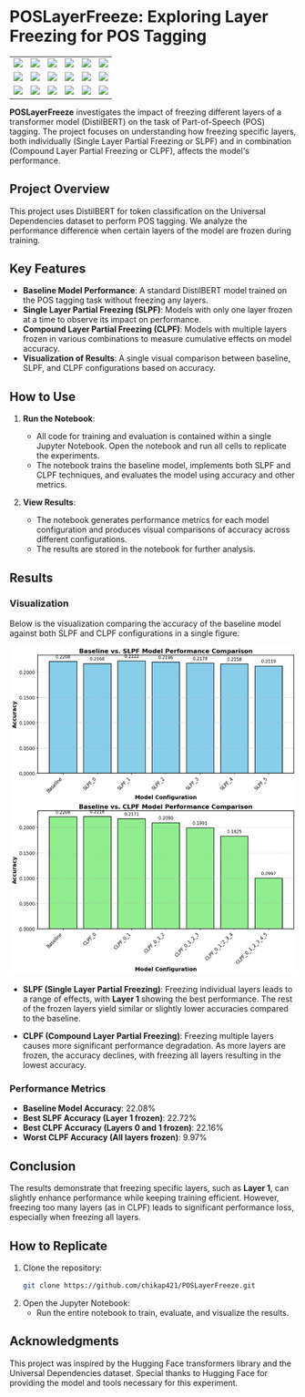 # POSLayerFreeze: Exploring Layer Freezing for POS Tagging

<table>
  <tr>
    <td><img src="https://img.shields.io/badge/🐍%20Python-3670A0?style=for-the-badge&logo=python&logoColor=ffdd54" /></td>
    <td><img src="https://img.shields.io/badge/🔥%20PyTorch-EE4C2C?style=for-the-badge&logo=PyTorch&logoColor=white" /></td>
    <td><img src="https://img.shields.io/badge/🤗%20Hugging%20Face-yellow?style=for-the-badge&logo=huggingface&logoColor=white" /></td>
    <td><img src="https://img.shields.io/badge/🐧%20Linux-FCC624?style=for-the-badge&logo=linux&logoColor=black" /></td>
    <td><img src="https://img.shields.io/badge/☁️%20AWS-232F3E?style=for-the-badge&logo=amazon-aws&logoColor=white" /></td>
    <td><img src="https://img.shields.io/badge/🔧%20VSCode-007ACC?style=for-the-badge&logo=visual-studio-code&logoColor=white" /></td>
  </tr>
  <tr>
    <td><img src="https://img.shields.io/badge/📓%20Jupyter-F37626?style=for-the-badge&logo=jupyter&logoColor=white" /></td>
    <td><img src="https://img.shields.io/badge/🤖%20Transformers-49BDF2?style=for-the-badge&logo=transformers&logoColor=white" /></td>
    <td><img src="https://img.shields.io/badge/🐙%20GitHub-181717?style=for-the-badge&logo=github&logoColor=white" /></td>
    <td><img src="https://img.shields.io/badge/⚛️%20Docker-2496ED?style=for-the-badge&logo=docker&logoColor=white" /></td>
    <td><img src="https://img.shields.io/badge/💻%20Google%20Colab-F9AB00?style=for-the-badge&logo=googlecolab&logoColor=white" /></td>
    <td><img src="https://img.shields.io/badge/🔑%20OAuth-4285F4?style=for-the-badge&logo=oauth&logoColor=white" /></td>
  </tr>
  <tr>
    <td><img src="https://img.shields.io/badge/📊%20SeqEval-blue?style=for-the-badge&logo=chartdotjs&logoColor=white" /></td>
    <td><img src="https://img.shields.io/badge/🚀%20Accelerate-green?style=for-the-badge&logo=accelerate&logoColor=white" /></td>
    <td><img src="https://img.shields.io/badge/💬%20NLP-red?style=for-the-badge&logo=nlp&logoColor=white" /></td>
    <td><img src="https://img.shields.io/badge/⚙️%20Kubernetes-326CE5?style=for-the-badge&logo=kubernetes&logoColor=white" /></td>
    <td><img src="https://img.shields.io/badge/☁️%20Google%20Cloud-4285F4?style=for-the-badge&logo=googlecloud&logoColor=white" /></td>
    <td><img src="https://img.shields.io/badge/⚙️%20TensorFlow-FF6F00?style=for-the-badge&logo=tensorflow&logoColor=white" /></td>
  </tr>
</table>


**POSLayerFreeze** investigates the impact of freezing different layers of a transformer model (DistilBERT) on the task of Part-of-Speech (POS) tagging. The project focuses on understanding how freezing specific layers, both individually (Single Layer Partial Freezing or SLPF) and in combination (Compound Layer Partial Freezing or CLPF), affects the model's performance.


## Project Overview

This project uses DistilBERT for token classification on the Universal Dependencies dataset to perform POS tagging. We analyze the performance difference when certain layers of the model are frozen during training.

## Key Features
- **Baseline Model Performance**: A standard DistilBERT model trained on the POS tagging task without freezing any layers.
- **Single Layer Partial Freezing (SLPF)**: Models with only one layer frozen at a time to observe its impact on performance.
- **Compound Layer Partial Freezing (CLPF)**: Models with multiple layers frozen in various combinations to measure cumulative effects on model accuracy.
- **Visualization of Results**: A single visual comparison between baseline, SLPF, and CLPF configurations based on accuracy.

## How to Use

1. **Run the Notebook**:
   - All code for training and evaluation is contained within a single Jupyter Notebook. Open the notebook and run all cells to replicate the experiments.
   - The notebook trains the baseline model, implements both SLPF and CLPF techniques, and evaluates the model using accuracy and other metrics.

2. **View Results**:
   - The notebook generates performance metrics for each model configuration and produces visual comparisons of accuracy across different configurations.
   - The results are stored in the notebook for further analysis.

## Results

### Visualization
Below is the visualization comparing the accuracy of the baseline model against both SLPF and CLPF configurations in a single figure.

![Model Performance (SLPF & CLPF)](result.png)

- **SLPF (Single Layer Partial Freezing)**: Freezing individual layers leads to a range of effects, with **Layer 1** showing the best performance. The rest of the frozen layers yield similar or slightly lower accuracies compared to the baseline.
  
- **CLPF (Compound Layer Partial Freezing)**: Freezing multiple layers causes more significant performance degradation. As more layers are frozen, the accuracy declines, with freezing all layers resulting in the lowest accuracy.

### Performance Metrics

- **Baseline Model Accuracy**: 22.08%
- **Best SLPF Accuracy (Layer 1 frozen)**: 22.72%
- **Best CLPF Accuracy (Layers 0 and 1 frozen)**: 22.16%
- **Worst CLPF Accuracy (All layers frozen)**: 9.97%

## Conclusion

The results demonstrate that freezing specific layers, such as **Layer 1**, can slightly enhance performance while keeping training efficient. However, freezing too many layers (as in CLPF) leads to significant performance loss, especially when freezing all layers.

## How to Replicate

1. Clone the repository:
   ```bash
   git clone https://github.com/chikap421/POSLayerFreeze.git
   ```
2. Open the Jupyter Notebook:
   - Run the entire notebook to train, evaluate, and visualize the results.

## Acknowledgments

This project was inspired by the Hugging Face transformers library and the Universal Dependencies dataset. Special thanks to Hugging Face for providing the model and tools necessary for this experiment.
   
